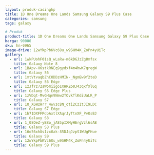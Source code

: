 ```yaml
---
layout: produk-casinghp
title: 1D One Dreams One Lands Samsung Galaxy S9 Plus Case
categories: samsung
tags: galaxy

# Produk
product-title: 1D One Dreams One Lands Samsung Galaxy S9 Plus Case
harga: 90000
sku: hn-0965
image-drive: 12wYkpPbKVc6Ou_w9SHM4K_ZoPn4yUiTc
gallery:
  - url: 1wkPUohF01sQ_wLaRw-m6kDGJzZg8mfsx
    title: Galaxy Note 8
  - url: 1BApv-H6stkRNEq9gydxf4m4hwK7qregW
    title: Galaxy S6
  - url: 1mtVtvaqbZhC0DDzHMIN-_NgmEw9f2teD
    title: Galaxy S6 Edge
  - url: 1zJfYz72sWomiigo1XHRZo0J43qxfXlGq
    title: Galaxy S6 Edge Plus
  - url: 1zVDqt-MvGHqn9Nmw2TOvkTlKdiUaLR_P
    title: Galaxy S7
  - url: 1O_XGWzHrr_4wvzcBN_oti2CzItJI9LDC
    title: Galaxy S7 Edge
  - url: 1h71DXFFPdpAxtlXAqrJyTtnXF_PvOsBJ
    title: Galaxy S8
  - url: 1_08OeZ-yB8o_jA85pIXMyHErgVzl6sAB
    title: Galaxy S8 Plus
  - url: 16o56xhUs1zx0ak-85DJqJzpS1WUgFHue
    title: Galaxy S9
  - url: 12wYkpPbKVc6Ou_w9SHM4K_ZoPn4yUiTc
    title: Galaxy S9 Plus
---
```

